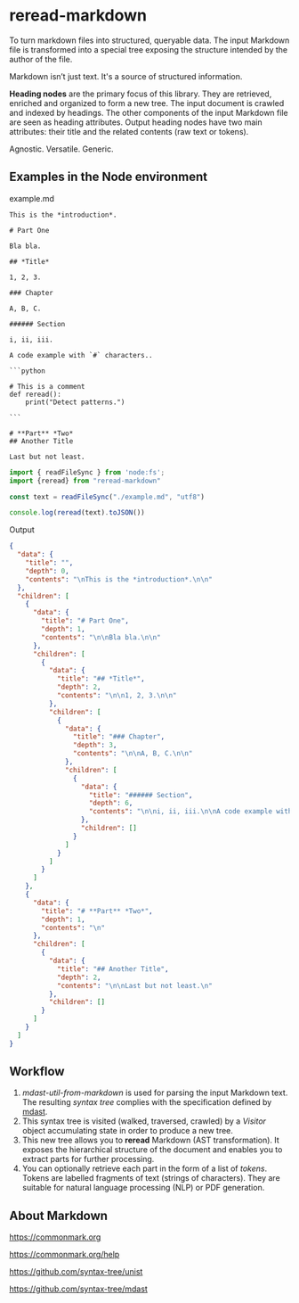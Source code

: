 
# reread-markdown

To turn markdown files into structured, queryable data. The input Markdown file is transformed into a special tree exposing the structure intended by the author of the file.


Markdown isn’t just text. It's a source of structured information.


**Heading nodes** are the primary focus of this library. They are retrieved, enriched and organized to form a new tree. The input document is crawled and indexed by headings. The other components of the input Markdown file are seen as heading attributes. Output heading nodes have two main attributes: their title and the related contents (raw text or tokens).

Agnostic. Versatile. Generic.

## Examples in the Node environment

example.md

    This is the *introduction*.

    # Part One

    Bla bla.

    ## *Title*

    1, 2, 3.

    ### Chapter

    A, B, C.

    ###### Section

    i, ii, iii.

    A code example with `#` characters..

    ```python

    # This is a comment
    def reread():
        print("Detect patterns.")

    ```

    # **Part** *Two*
    ## Another Title

    Last but not least.
    

```javascript
import { readFileSync } from 'node:fs';
import {reread} from "reread-markdown"

const text = readFileSync("./example.md", "utf8")

console.log(reread(text).toJSON())

```

Output
```json
{
  "data": {
    "title": "",
    "depth": 0,
    "contents": "\nThis is the *introduction*.\n\n"
  },
  "children": [
    {
      "data": {
        "title": "# Part One",
        "depth": 1,
        "contents": "\n\nBla bla.\n\n"
      },
      "children": [
        {
          "data": {
            "title": "## *Title*",
            "depth": 2,
            "contents": "\n\n1, 2, 3.\n\n"
          },
          "children": [
            {
              "data": {
                "title": "### Chapter",
                "depth": 3,
                "contents": "\n\nA, B, C.\n\n"
              },
              "children": [
                {
                  "data": {
                    "title": "###### Section",
                    "depth": 6,
                    "contents": "\n\ni, ii, iii.\n\nA code example with `#` characters..\n\n```python\n\n# This is a comment\ndef reread():\n    print(\"Detect patterns.\")\n\n```\n\n"
                  },
                  "children": []
                }
              ]
            }
          ]
        }
      ]
    },
    {
      "data": {
        "title": "# **Part** *Two*",
        "depth": 1,
        "contents": "\n"
      },
      "children": [
        {
          "data": {
            "title": "## Another Title",
            "depth": 2,
            "contents": "\n\nLast but not least.\n"
          },
          "children": []
        }
      ]
    }
  ]
}

```


## Workflow

1. *mdast-util-from-markdown* is used for parsing the input Markdown text. The resulting *syntax tree* complies with the specification defined by [mdast](https://github.com/syntax-tree/mdast).
2. This syntax tree is visited (walked, traversed, crawled) by a *Visitor* object accumulating state in order to produce a new tree.
3. This new tree allows you to **reread** Markdown (AST transformation). It exposes the hierarchical structure of the document and enables you to extract parts for further processing.
4. You can optionally retrieve each part in the form of a list of *tokens*. Tokens are labelled fragments of text (strings of characters). They are suitable for natural language processing (NLP) or PDF generation.


## About Markdown

https://commonmark.org

https://commonmark.org/help

https://github.com/syntax-tree/unist

https://github.com/syntax-tree/mdast

